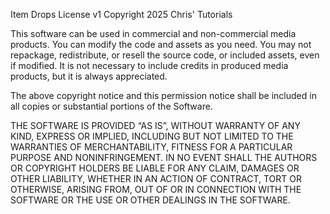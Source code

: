 Item Drops License v1
Copyright 2025 Chris' Tutorials

This software can be used in commercial and non-commercial media products. You can modify the code and assets as you need.
You may not repackage, redistribute, or resell the source code, or included assets, even if modified.
It is not necessary to include credits in produced media products, but it is always appreciated.

The above copyright notice and this permission notice shall be included in all copies or substantial portions of the Software.

THE SOFTWARE IS PROVIDED “AS IS”, WITHOUT WARRANTY OF ANY KIND, EXPRESS OR IMPLIED, INCLUDING BUT NOT LIMITED TO THE WARRANTIES OF MERCHANTABILITY, FITNESS FOR A PARTICULAR PURPOSE AND NONINFRINGEMENT. IN NO EVENT SHALL THE AUTHORS OR COPYRIGHT HOLDERS BE LIABLE FOR ANY CLAIM, DAMAGES OR OTHER LIABILITY, WHETHER IN AN ACTION OF CONTRACT, TORT OR OTHERWISE, ARISING FROM, OUT OF OR IN CONNECTION WITH THE SOFTWARE OR THE USE OR OTHER DEALINGS IN THE SOFTWARE.
